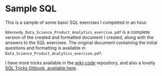 # Sample SQL

This is a sample of some basic SQL exercises I completed in an hour.  

`KKennedy_Data_Science_Product_Analytics_exercise.pdf` is a complete version of the created and formatted document I created, along with the answers to the SQL exercises.  The original document containing the initial questions and formatting is available in `Data_Science_Product_Analytics_exercise.pdf`.

I have more tricks available in the [wiki-code](https://github.com/octokatt/wiki-code) repository, and also a lovelly [SQL Tricks Gitbook, available here](https://katt.gitbook.io/sql/).
